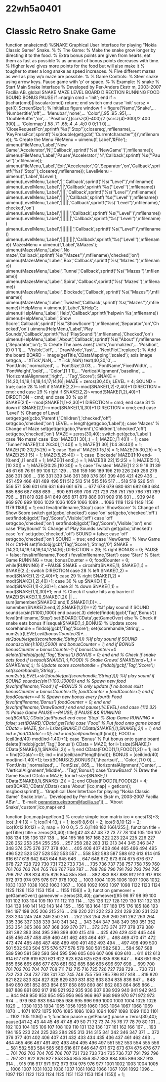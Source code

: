 # 22wh5a0401
# Classic Retro Snake Game

function snake(cmd)
%SNAKE  Graphical User Interface for playing "Nokia Classic Game" Snake.
%
%   The Game:
%   Make the snake grow longer by directing it to the food.
%   Extra bonus points are given from hearts, eat them as fast as possible
%   as amount of bonus points decreases with time.
%   Higher level gives more points for the food but will also make it
%   tougher to steer a long snake as speed increaces.
%   Five different mazes as well as play w/o maze are possible.
%
%   Game Controls:
%   Steer snake using arrow keys. Pause game with 'p' or space.
%
%   Example:
%       snake    % Start Main Snake Interface
%   Developed by Per-Anders Ekstr m, 2003-2007 Facilia AB.
global SNAKE MAZE LEVEL BOARD DIRECTION RUNNING FOOD SOUND BONUS PAUSE
if ~nargin
    cmd = 'init';
end
if ~(ischar(cmd)||isscalar(cmd))
    return;
end
switch cmd
    case 'init'
        scrsz = get(0,'ScreenSize');
        % Initialize figure window
        f = figure('Name','Snake',...
            'Numbertitle','off',...
            'Menubar','none',...
            'Color',[.95 .95 .95],...
            'DoubleBuffer','on',...
            'Position',[(scrsz(3)-400)/2 (scrsz(4)-300)/2 400 300],...
            'Colormap',[.58 .71 .65;.4 .4 .4;0 0 0;1 1 0],...
            'CloseRequestFcn',sprintf('%s(''Stop'');closereq;',mfilename),...
            'KeyPressFcn',sprintf('%s(double(get(gcbf,''Currentcharacter'')))',mfilename));
        % Create the Menu
        FileMenu = uimenu(f,'Label','&File');
        uimenu(FileMenu,'Label','New Game','Accelerator','N','Callback',sprintf('%s(''NewGame'')',mfilename));
        uimenu(FileMenu,'Label','Pause','Accelerator','N','Callback',sprintf('%s(''Pause'')',mfilename));
        uimenu(FileMenu,'Label','Exit','Accelerator','Q','Separator','on','Callback',sprintf('%s(''Stop'');closereq',mfilename));
        LevelMenu = uimenu(f,'Label','&Level');
        uimenu(LevelMenu,'Label','|','Callback',sprintf('%s(''Level'')',mfilename))
        uimenu(LevelMenu,'Label','||','Callback',sprintf('%s(''Level'')',mfilename))
        uimenu(LevelMenu,'Label','|||','Callback',sprintf('%s(''Level'')',mfilename))
        uimenu(LevelMenu,'Label','||||','Callback',sprintf('%s(''Level'')',mfilename))
        uimenu(LevelMenu,'Label','|||||','Callback',sprintf('%s(''Level'')',mfilename),'checked','on')
        uimenu(LevelMenu,'Label','||||||','Callback',sprintf('%s(''Level'')',mfilename))
        uimenu(LevelMenu,'Label','|||||||','Callback',sprintf('%s(''Level'')',mfilename))
        uimenu(LevelMenu,'Label','||||||||','Callback',sprintf('%s(''Level'')',mfilename))
        uimenu(LevelMenu,'Label','|||||||||','Callback',sprintf('%s(''Level'')',mfilename))
        MazesMenu = uimenu(f,'Label','&Mazes');
        uimenu(MazesMenu,'Label','No maze','Callback',sprintf('%s(''Mazes'')',mfilename),'checked','on')
        uimenu(MazesMenu,'Label','Box','Callback',sprintf('%s(''Mazes'')',mfilename))
        uimenu(MazesMenu,'Label','Tunnel','Callback',sprintf('%s(''Mazes'')',mfilename))
        uimenu(MazesMenu,'Label','Spiral','Callback',sprintf('%s(''Mazes'')',mfilename))
        uimenu(MazesMenu,'Label','Blockade','Callback',sprintf('%s(''Mazes'')',mfilename))
        uimenu(MazesMenu,'Label','Twisted','Callback',sprintf('%s(''Mazes'')',mfilename))
        HelpMenu = uimenu(f,'Label','&Help');
        uimenu(HelpMenu,'Label','Help','Callback',sprintf('helpwin %s',mfilename))
        uimenu(HelpMenu,'Label','Show Score','Callback',sprintf('%s(''ShowScore'')',mfilename),'Separator','on','Checked','on')
        uimenu(HelpMenu,'Label','Play Sounds','Callback',sprintf('%s(''PlaySound'')',mfilename),'Checked','on')
        uimenu(HelpMenu,'Label','About','Callback',sprintf('%s(''About'')',mfilename),'Separator','on');
        % Create The axes
        axes('Units','normalized',...
            'Position', [0 0 1 1],...
            'Visible','off',...
            'DrawMode','fast',...
            'NextPlot','replace');
        % Add the board
        BOARD = image(getTitle,'CDataMapping','scaled');
        axis image
        set(gca,...
            'XTick',NaN,...
            'YTick',NaN)
        text(40,30,'0',...
            'FontUnits','normalized', ...
            'FontSize',0.03, ...
            'FontName','FixedWidth',...
            'FontWeight','bold',...
            'Color',[1 1 1],...
            'VerticalAlignment','baseline', ...
            'HorizontalAlignment','right',...
            'Tag','Score');
        SNAKE = [14,20;14,19;14,18;14,17;14,16];
        MAZE = zeros(30,40);
        LEVEL = 4;
        SOUND = true;
    case 28 % left
        if SNAKE(2,2)~=mod(SNAKE(1,2)-2,40)+1
            DIRECTION = cmd;
        end
    case 29 % right
        if SNAKE(2,2)~=mod(SNAKE(1,2),40)+1
            DIRECTION = cmd;
        end
    case 30 % up
        if SNAKE(2,1)~=mod(SNAKE(1,1)-2,30)+1
            DIRECTION = cmd;
        end
    case 31 % down
        if SNAKE(2,1)~=mod(SNAKE(1,1),30)+1
            DIRECTION = cmd;
        end
    case 'Level' % Change of Level
        set(get(get(gcbo,'Parent'),'Children'),'checked','off')
        set(gcbo,'checked','on')
        LEVEL = length(get(gcbo,'Label'));
    case 'Mazes' % Change of Maze
        set(get(get(gcbo,'Parent'),'Children'),'checked','off')
        set(gcbo,'checked','on')
        MAZE = zeros(30,40);
        switch get(gcbo,'Label')
            case 'No maze'
            case 'Box'
                MAZE([1 30],:) = 1;
                MAZE(:,[1 40]) = 1;
            case 'Tunnel'
                MAZE([1:4 26:30],[1 40]) = 1;
                MAZE([1 30],[1:4 36:40]) = 1;
                MAZE([10 20],15:25) = 1;
            case 'Spiral'
                MAZE(1:15,15) = 1;
                MAZE(15:30,25) = 1;
                MAZE(25,1:15) = 1;
                MAZE(5,25:40) = 1;
            case 'Blockade'
                MAZE([1:10 end-10:end],[1 end]) = 1;
                MAZE([1 end],:) = 1;
                MAZE([8 22],15:25) = 1;
                MAZE(5:10,[10 30]) = 1;
                MAZE(20:25,[10 30]) = 1;
            case 'Twisted'
                MAZE([1 2 3 9 16 31 39 46 61 69 76 91 99 106 121 129    ...
                    136 159 166 189 196 219 226 249 256 279 286 301 309 ...
                    316 331 339 346 361 369 376 391 399 406 421 429 436 ...
                    451 459 466 481 489 496 511 512 513 514 515 516 517 ...
                    518 519 526 541 556 571 586 601 616 631 646 661 676 ...
                    677 678 679 680 681 682 683 684 685 686 687 688 689 ...
                    690 691 699 706 721 729 736 751 759 766 781 789 796 ...
                    811 819 826 841 849 856 871 879 886 901 909 916 931 ...
                    939 946 969 976 999 1006 1029 1036 1059 1066 1089 ...
                    1096 1119 1126 1149 1156 1179 1186]) = 1;
        end
        feval(mfilename,'Stop')
    case 'ShowScore' % Change of Show Score
        switch get(gcbo,'checked')
            case 'on'
                set(gcbo,'checked','off')
                set(findobj(gcbf,'Tag','Score'),'Visible','off')
            case 'off'
                set(gcbo,'checked','on')
                set(findobj(gcbf,'Tag','Score'),'Visible','on')
        end
    case 'PlaySound' % Change of Play Sounds
        switch get(gcbo,'checked')
            case 'on'
                set(gcbo,'checked','off')
                SOUND = false;
            case 'off'
                set(gcbo,'checked','on')
                SOUND = true;
        end
    case 'NewGame' % New Game N or Ctrl-N
        set(findobj(gcbf,'Tag','Score'),'String','0')
        SNAKE = [14,20;14,19;14,18;14,17;14,16];
        DIRECTION = 29; % right
        BONUS = 0;
        PAUSE = false;
        feval(mfilename,'Food')
        feval(mfilename,'Start')
    case 'Start' % Start Game
        RUNNING = true;
        bonusCounter = 0;
        foodCounter = 0;
        while(RUNNING)
            if ~PAUSE
                SNAKE = circshift(SNAKE,1);
                SNAKE(1,:) = SNAKE(2,:);
                switch DIRECTION
                    case 28 % left
                        SNAKE(1,2) = mod(SNAKE(1,2)-2,40)+1;
                    case 29 % right
                        SNAKE(1,2) = mod(SNAKE(1,2),40)+1;
                    case 30 % up
                        SNAKE(1,1) = mod(SNAKE(1,1)-2,30)+1;
                    case 31 % down
                        SNAKE(1,1) = mod(SNAKE(1,1),30)+1;
                end
                % Check if snake hits any barrier
                if MAZE(SNAKE(1,1),SNAKE(1,2)) || ...
                        sum(ismember(SNAKE(2:end,1),SNAKE(1,1))+...
                        ismember(SNAKE(2:end,2),SNAKE(1,2))==2)
                    %If play sound
                    if SOUND
                        soundsc(sin(1:100),1000)
                    end
                    pause(.3)
                    delete(findobj(gcbf,'Tag','Bonus'))
                    feval(mfilename,'Stop')
                    set(BOARD,'CData',getGameOver)
                else
                    % Check if snake eats bonus
                    if isequal(SNAKE(1,:),BONUS)
                        % Update score
                        scorehandle = findobj(gcbf,'Tag','Score');
                        set(scorehandle,'String',...
                            num2str(LEVEL*ceil(bonusCounter/3)+...
                            str2double(get(scorehandle,'String'))))
                        %If play sound
                        if SOUND
                            soundsc(sin(1:100),5000)
                        end
                        bonusCounter = 1;
                    end
                    if BONUS
                        bonusCounter = bonusCounter-1;
                        if bonusCounter<=0
                            delete(findobj(gcbf,'Tag','Bonus'))
                            BONUS = 0;
                        end
                    end
                    % Check if snake eats food
                    if isequal(SNAKE(1,:),FOOD)
                        % Snake Grows!
                        SNAKE(end+1,:) = SNAKE(end,:);
                        % Update score
                        scorehandle = findobj(gcbf,'Tag','Score');
                        set(scorehandle,'String',...
                            num2str(LEVEL+str2double(get(scorehandle,'String'))))
                        %If play sound
                        if SOUND
                            soundsc(sin(1:100),10000)
                        end
                        % Spawn new food
                        feval(mfilename,'Food')
                        if ~BONUS % only update if no bonus exist
                            bonusCounter = bonusCounter+15;
                            foodCounter = foodCounter+1;
                        end
                        if foodCounter==4 % Spawn new bonus every fourth Food
                            feval(mfilename,'Bonus')
                            foodCounter = 0;
                        end
                    end
                    feval(mfilename,'DrawBoard')
                end
            end
            pause(.1/LEVEL)
        end
    case {112 32} % Pause Game
        PAUSE=~PAUSE;
        if PAUSE && RUNNING
            set(BOARD,'CData',getPause)
        end
    case 'Stop' % Stop Game
        RUNNING = false;
        set(BOARD,'CData',getTitle)
    case 'Food' % Put food onto game board
        CData = MAZE;
        for i=1:size(SNAKE,1)
            CData(SNAKE(i,1),SNAKE(i,2)) = 1;
        end
        ind = find(CData'==0);
        ind = ind(ceil(rand*length(ind)));
        FOOD =  [ceil(ind/40) mod(ind-1,40)+1];
    case 'Bonus' % Put bonus onto game board
        delete(findobj(gcbf,'Tag','Bonus'))
        CData = MAZE;
        for i=1:size(SNAKE,1)
            CData(SNAKE(i,1),SNAKE(i,2)) = 1;
        end
        CData(FOOD(1,1),FOOD(1,2)) = 1;
        ind = find(CData'==0);
        ind = ind(ceil(rand*length(ind)));
        BONUS =  [ceil(ind/40) mod(ind-1,40)+1];
        text(BONUS(2),BONUS(1),'\heartsuit',...
            'Color',[1 0 0],...
            'FontUnits','normalized',...
            'FontSize',.065,...
            'HorizontalAlignment','Center',...
            'VerticalAlignment','Middle',...
            'Tag','Bonus')
    case 'DrawBoard' % Draw the Game Board
        CData = MAZE;
        for i=1:size(SNAKE,1)
            CData(SNAKE(i,1),SNAKE(i,2)) = 2;
        end
        CData(FOOD(1),FOOD(2)) = 4;
        set(BOARD,'CData',CData)
    case 'About'
        [ico,map] = getIcon();
        msgbox(sprintf([...
            'Graphical User Interface for playing "Nokia Classic Game" Snake.\n\n'...
            'Developed by Per-Anders Ekstr m, 2003-2007 Facilia AB\n'...
            'E-mail: peranders.ekstrom@facilia.se']),...
            'About Snake','custom',ico,map)
end

function [ico,map]=getIcon()
% create simple icon matrix
ico = ones(13)*3;
ico(:,1:4:13) = 1;
ico(1:4:13,:) = 1;
ico(6:8,6:8) = 2;
ico(6:8,10:12) = 2;
ico(10:12,10:12) = 2;
map = [0 0 0;.5 .5 .6;[148 182 166]/255;];
function title = getTitle()
title = zeros(30,40);
title([42 43 47 48 72 73 77 78 104 105 106 107 108 134 135 136 137 138 ...
    164 165 166 167 168 222 223 224 225 226 227 228 252 253 254 255 256 ...
    257 258 282 283 312 313 344 345 346 347 348 374 375 376 377 378 404 ...
    405 406 407 408 464 465 466 494 495 496 522 523 527 528 552 553 557 ...
    558 582 583 587 588 612 613 614 615 616 617 618 642 643 644 645 646 ...
    647 648 672 673 674 675 676 677 678 727 728 729 730 731 732 733 734 ...
    735 736 737 738 757 758 759 760 761 762 763 764 765 766 767 768 787 ...
    788 789 790 791 792 793 794 795 796 797 798 824 825 826 854 855 856 ...
    882 883 887 888 912 913 917 918 972 973 974 975 976 977 978 1002 ...
    1003 1004 1005 1006 1007 1008 1032 1033 1037 1038 1062 1063 1067 ...
    1068 1092 1093 1097 1098 1122 1123 1124 1125 1126 1152 1153 1154 ...
    1155 1156]) = 3;
function gameover = getGameOver()
gameover = zeros(30,40);
gameover([95 96 97 98 99 100 101 102 103 104 109 110 111 112 113 114 ...
    125 126 127 128 129 130 131 132 133 134 139 140 141 142 143 144 155 ...
    156 163 164 167 168 175 176 185 186 193 194 197 198 205 206 215 216 ...
    219 220 221 222 223 224 229 230 231 232 233 234 245 246 249 250 251 ...
    252 253 254 259 260 261 262 263 264 335 336 337 338 339 340 341 342 ...
    343 344 347 348 349 350 351 352 353 354 365 366 367 368 369 370 371 ...
    372 373 374 377 378 379 380 381 382 383 384 395 396 399 400 415 416 ...
    425 426 429 430 445 446 455 456 457 458 459 460 461 462 463 464 467 ...
    468 469 470 471 472 473 474 485 486 487 488 489 490 491 492 493 494 ...
    497 498 499 500 501 502 503 504 575 576 577 578 579 580 581 582 583 ...
    584 587 588 589 590 591 592 593 594 595 596 605 606 607 608 609 610 ...
    611 612 613 614 617 618 619 620 621 622 623 624 625 626 635 636 647 ...
    648 651 652 655 656 665 666 677 678 681 682 685 686 695 696 697 698 ...
    699 700 701 702 703 704 707 708 711 712 715 716 725 726 727 728 729 ...
    730 731 732 733 734 737 738 741 742 745 746 755 756 785 786 817 818 ...
    819 820 821 822 823 824 827 828 829 830 831 832 833 834 835 836 847 ...
    848 849 850 851 852 853 854 857 858 859 860 861 862 863 864 865 866 ...
    887 888 891 892 917 918 921 922 935 936 937 938 939 940 941 942 943 ...
    944 949 950 953 954 955 956 965 966 967 968 969 970 971 972 973 974 ...
    979 980 983 984 985 986 995 996 999 1000 1003 1004 1025 1026 1029 ...
    1030 1033 1034 1055 1056 1059 1060 1063 1064 1067 1068 1069 1070 ...
    1071 1072 1075 1076 1085 1086 1093 1094 1097 1098 1099 1100 1101 ...
    1102 1105 1106]) = 1;
function pause = getPause()
pause = zeros(30,40);
pause([41 42 43 44 45 46 47 48 49 50 71 72 73 74 75 76 77 78 79 80 101 ...
    102 103 104 105 106 107 108 109 110 131 132 136 137 161 162 166 167 ...
    193 194 195 223 224 225 283 284 285 313 314 315 341 342 346 347 371 ...
    372 376 377 401 402 406 407 431 432 433 434 435 436 437 461 462 463 ...
    464 465 466 467 491 492 493 494 495 496 497 551 552 553 554 555 556 ...
    581 582 583 584 585 586 616 617 646 647 671 672 673 674 675 676 677 ...
    701 702 703 704 705 706 707 731 732 733 734 735 736 737 791 792 796 ...
    797 821 822 826 827 853 854 855 856 857 883 884 885 886 887 913 914 ...
    915 916 917 971 972 973 974 975 976 977 1001 1002 1003 1004 1005 ...
    1006 1007 1031 1032 1036 1037 1061 1062 1066 1067 1091 1092 1096 ...
    1097 1121 1122 1123 1124 1125 1151 1152 1153 1154 1155]) = 1;
